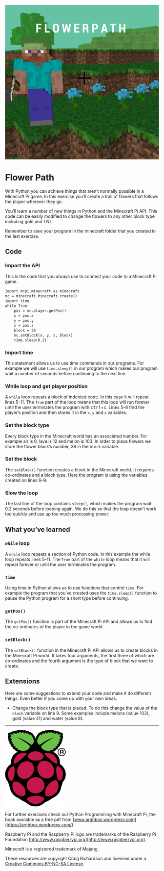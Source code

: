 ![title cover](/images/covers/2.png)
# Flower Path

With Python you can achieve things that aren’t normally possible in a Minecraft Pi game. In this exercise you’ll create a trail of flowers that follows the player wherever they go.

You’ll learn a number of new things in Python and the Minecraft Pi API. This code can be easily modified to change the flowers to any other block type including gold and TNT.

Remember to save your program in the minecraft folder that you created in the last exercise.

## Code

### Import the API

This is the code that you always use to connect your code to a Minecraft Pi game.

```
import mcpi.minecraft as minecraft
mc = minecraft.Minecraft.create()
import time
while True:
    pos = mc.player.getPos()
    x = pos.x
    y = pos.y
    z = pos.z
    block = 38
    mc.setBlock(x, y, z, block)
    time.sleep(0.2)
```

### Import time

This statement allows us to use time commands in our programs. For example we will use `time.sleep()` in our program which makes our program wait a number of seconds before continuing to the next line.

### While loop and get player position

A `while` loop repeats a block of indented code. In this case it will repeat lines 5–11. The `True` part of the loop means that this loop will run forever until the user terminates the program with <kbd>ctrl</kbd>+<kbd>c</kbd>. Lines 5–8 find the player’s position and then stores it in the `x`, `y` and `z` variables.

### Set the block type

Every block type in the Minecraft world has an associated number. For example air is 0, lava is 12 and melon is 103. In order to place flowers we store the flower block’s number, 38 in the `block` variable.

### Set the block

The `setBlock()` function creates a block in the Minecraft world. It requires co-ordinates and a block type. Here the program is using the variables created on lines 6–9.

### Slow the loop

The last line of the loop contains `sleep()`, which makes the program wait 0.2 seconds before looping again. We do this so that the loop doesn’t work too quickly and use up too much processing power.

## What you’ve learned

### `while` loop

A `while` loop repeats a section of Python code. In this example the while loop repeats lines 5–11. The `True` part of the `while` loop means that it will repeat forever or until the user terminates the program.

### `time`

Using time in Python allows us to use functions that control `time`. For example the program that you’ve created uses the `time.sleep()` function to pause the Python program for a short type before continuing.

### `getPos()`

The `getPos()` function is part of the Minecraft Pi API and allows us to find the co-ordinates of the player in the game world.

### `setBlock()`

The `setBlock()` function in the Minecraft Pi API allows us to create blocks in the Minecraft Pi world. It takes four arguments, the first three of which are co-ordinates and the fourth argument is the type of block that we want to create.

## Extensions

Here are some suggestions to extend your code and make it do different things. Even better if you come up with your own ideas.

* Change the block type that is placed. To do this change the value of the `block` variable on line 9. Some examples include melons (value 103), gold (value 41) and water (value 8).

----

![Raspberry Pi and the Raspberry Pi logo are trademarks of the Raspberry Pi Foundation](../images/RPi-Logo-Reg-SCREEN-199x250.png)

For further exercises check out Python Programming with Minecraft Pi, the book available as a free pdf from [www.arghbox.wordpress.com](https://arghbox.wordpress.com/)

Raspberry Pi and the Raspberry Pi logo are trademarks of the Raspberry Pi Foundation [http://www.raspberrypi.org](http://www.raspberrypi.org).

Minecraft is a registered trademark of Mojang.

These resources are copyright Craig Richardson and licensed under a [Creative Commons BY-NC-SA License](https://creativecommons.org/licenses/by-nc-sa/4.0/).

